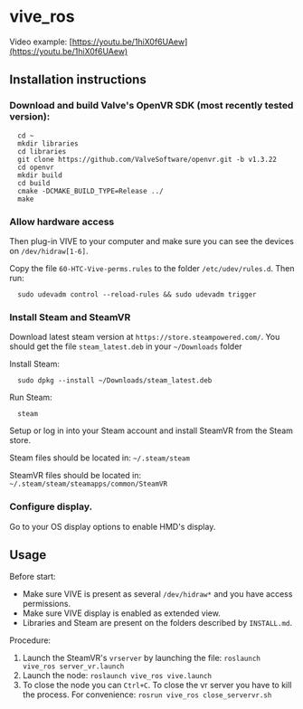 # vive_ros

Video example: [https://youtu.be/1hiX0f6UAew](https://youtu.be/1hiX0f6UAew)

## Installation instructions

### Download and build Valve's OpenVR SDK (most recently tested version):

      cd ~
      mkdir libraries
      cd libraries
      git clone https://github.com/ValveSoftware/openvr.git -b v1.3.22
      cd openvr
      mkdir build
      cd build
      cmake -DCMAKE_BUILD_TYPE=Release ../
      make

### Allow hardware access
Then plug-in VIVE to your computer and make sure you can see the devices on `/dev/hidraw[1-6]`.

Copy the file `60-HTC-Vive-perms.rules` to the folder `/etc/udev/rules.d`. Then run:

      sudo udevadm control --reload-rules && sudo udevadm trigger

### Install Steam and SteamVR

Download latest steam version at `https://store.steampowered.com/`. You should get the file `steam_latest.deb` in your `~/Downloads` folder

Install Steam:
      
      sudo dpkg --install ~/Downloads/steam_latest.deb

Run Steam:
      
      steam

Setup or log in into your Steam account and install SteamVR from the Steam store.

Steam files should be located in: `~/.steam/steam`

SteamVR files should be located in: `~/.steam/steam/steamapps/common/SteamVR`

### Configure display.

Go to your OS display options to enable HMD's display.

## Usage

Before start:

* Make sure VIVE is present as several `/dev/hidraw*` and you have access permissions.
* Make sure VIVE display is enabled as extended view.
* Libraries and Steam are present on the folders described by `INSTALL.md`.

Procedure:

1. Launch the SteamVR's `vrserver` by launching the file: `roslaunch vive_ros server_vr.launch`
2. Launch the node: `roslaunch vive_ros vive.launch`
3. To close the node you can `Ctrl+C`. To close the vr server you have to kill the process. For convenience: `rosrun vive_ros close_servervr.sh`
